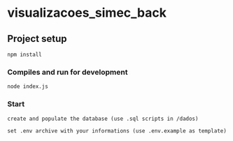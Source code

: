 # visualizacoes_simec_back

## Project setup
```
npm install
```

### Compiles and run for development
```
node index.js
```

### Start
```
create and populate the database (use .sql scripts in /dados)
```

```
set .env archive with your informations (use .env.example as template)
```


